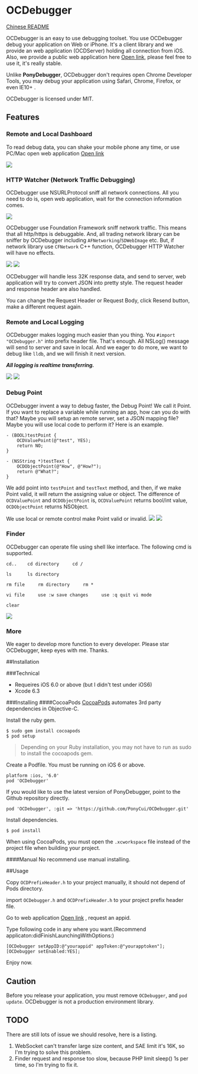 # OCDebugger

[Chinese README](https://github.com/PonyCui/OCDebugger/wiki/%E4%B8%AD%E6%96%87%E6%8C%87%E5%BC%95)

OCDebugger is an easy to use debugging toolset. You use OCDebugger debug your application on Web or iPhone. It's a client library and we provide an web application (OCDServer) holding all connection from iOS. Also, we provide a public web application here [Open link](http://ocdebugger.sinaapp.com/dashboard/index.html?access=1,testToken), please feel free to use it, it's really stable.

Unlike **PonyDebugger**, OCDebugger don't requires open Chrome Developer Tools, you may debug your application using Safari, Chrome, Firefox, or even IE10+ .

OCDebugger is licensed under MIT.

## Features

### Remote and Local Dashboard

To read debug data, you can shake your mobile phone any time, or use PC/Mac open web application [Open link](http://ocdebugger.sinaapp.com/dashboard/index.html?access=1,testToken)

![](https://raw.githubusercontent.com/PonyCui/OCDebugger/master/README_Resources/0.png)

### HTTP Watcher (Network Traffic Debugging)
OCDebugger use NSURLProtocol sniff all network connections. All you need to do is, open web application, wait for the connection information comes.

![](https://raw.githubusercontent.com/PonyCui/OCDebugger/master/README_Resources/1.png)

OCDebugger use Foundation Framework sniff network traffic. This means that all http/https is debuggable.
And, all trading network library can be sniffer by OCDebugger including ```AFNetworking```/```SDWebImage``` etc. But, if network library use ```CFNetwork``` C++ function, OCDebugger HTTP Watcher will have no effects.

![](https://raw.githubusercontent.com/PonyCui/OCDebugger/master/README_Resources/2.png)
![](https://raw.githubusercontent.com/PonyCui/OCDebugger/master/README_Resources/3.png)

OCDebugger will handle less 32K response data, and send to server, web application will try to convert JSON into pretty style. The request header and response header are also handled.

You can change the Request Header or Request Body, click Resend button, make a different request again.

### Remote and Local Logging
OCDebugger makes logging much easier than you thing. You ```#import "OCDebugger.h"``` into prefix header file. That's enough. All NSLog() message will send to server and save in local.
And we eager to do more, we want to debug like ```lldb```, and we will finish it next version.

_**All logging is realtime transferring.**_

![](https://raw.githubusercontent.com/PonyCui/OCDebugger/master/README_Resources/4.png)
![](https://raw.githubusercontent.com/PonyCui/OCDebugger/master/README_Resources/5.png)

### Debug Point
OCDebugger invent a way to debug faster, the Debug Point! We call it Point.
If you want to replace a variable while running an app, how can you do with that? Maybe you will setup an remote server, set a JSON mapping file? Maybe you will use local code to perform it?
Here is an example.
```
- (BOOL)testPoint {
    OCDValuePoint(@"test", YES);
    return NO;
}

- (NSString *)testText {
    OCDObjectPoint(@"How", @"How?");
    return @"What?";
}
```
We add point into ```testPoint``` and ```testText``` method, and then, if we make Point valid, it will return the assigning value or object.
The difference of ```OCDValuePoint``` and ```OCDObjectPoint``` is, ```OCDValuePoint``` returns bool/int value, ```OCDObjectPoint``` returns NSObject.

We use local or remote control make Point valid or invalid.
![](https://raw.githubusercontent.com/PonyCui/OCDebugger/master/README_Resources/6.png)
![](https://raw.githubusercontent.com/PonyCui/OCDebugger/master/README_Resources/7.png)

### Finder
OCDebugger can operate file using shell like interface. The following cmd is supported.

```
cd..    cd directory     cd /

ls      ls directory

rm file     rm directory     rm *

vi file     use :w save changes     use :q quit vi mode

clear
```

![](https://raw.githubusercontent.com/PonyCui/OCDebugger/master/README_Resources/8.png)

### More
We eager to develop more function to every developer. Please star OCDebugger, keep eyes with me. Thanks.

##Installation

###Technical
* Requeires iOS 6.0 or above (but I didn't test under iOS6)
* Xcode 6.3

###Installing
####CocoaPods
[CocoaPods](http://cocoapods.org/) automates 3rd party dependencies in
Objective-C.

Install the ruby gem.

    $ sudo gem install cocoapods
    $ pod setup

> Depending on your Ruby installation, you may not have to run as sudo to
> install the cocoapods gem.

Create a Podfile. You must be running on iOS 6 or above.

    platform :ios, '6.0'
    pod 'OCDebugger'

If you would like to use the latest version of PonyDebugger, point to the Github
repository directly.

    pod 'OCDebugger', :git => 'https://github.com/PonyCui/OCDebugger.git'

Install dependencies.

    $ pod install

When using CocoaPods, you must open the `.xcworkspace` file instead of the
project file when building your project.

####Manual
No recommend use manual installing.

##Usage

Copy ```OCDPrefixHeader.h``` to your project manually, it should not depend of Pods directory.

import ```OCDebugger.h``` and ```OCDPrefixHeader.h``` to your project prefix header file.

Go to web application [Open link](http://ocdebugger.sinaapp.com/dashboard/index.html?access=1,testToken) , request an appid.

Type following code in any where you want.(Recommend applicaton:didFinishLaunchingWithOptions:)
```
[OCDebugger setAppID:@"yourappid" appToken:@"yourapptoken"];
[OCDebugger setEnabled:YES];
```

Enjoy now.

## Caution

Before you release your application, you must remove ```OCDebugger```, and ```pod update```.
OCDebugger is not a production environment library.

## TODO

There are still lots of issue we should resolve, here is a listing.
1. WebSocket can't transfer large size content, and SAE limit it's 16K, so I'm trying to solve this problem.
2. Finder request and response too slow, because PHP limit sleep() 1s per time, so I'm trying to fix it.
